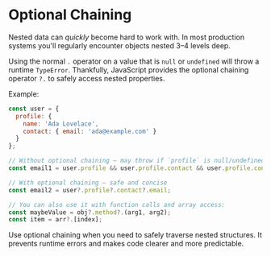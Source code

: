 # Optional Chaining

Nested data can *quickly* become hard to work with. In most production systems you'll regularly encounter objects nested 3–4 levels deep.

Using the normal `.` operator on a value that is `null` or `undefined` will throw a runtime `TypeError`. Thankfully, JavaScript provides the optional chaining operator `?.` to safely access nested properties.

Example:

```js
const user = {
  profile: {
    name: 'Ada Lovelace',
    contact: { email: 'ada@example.com' }
  }
};

// Without optional chaining — may throw if `profile` is null/undefined
const email1 = user.profile && user.profile.contact && user.profile.contact.email;

// With optional chaining — safe and concise
const email2 = user?.profile?.contact?.email;

// You can also use it with function calls and array access:
const maybeValue = obj?.method?.(arg1, arg2);
const item = arr?.[index];
```

Use optional chaining when you need to safely traverse nested structures. It prevents runtime errors and makes code clearer and more predictable.